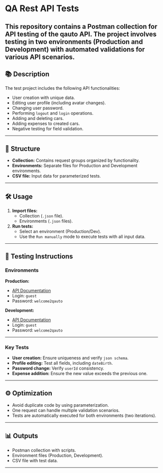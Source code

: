 # QA Rest API Tests
This repository contains a Postman collection for API testing of the qauto API. The project involves testing in two environments (Production and Development) with automated validations for various API scenarios.
---

## 📚 Description

The test project includes the following API functionalities:
- User creation with unique data.
- Editing user profile (including avatar changes).
- Changing user password.
- Performing `logout` and `login` operations.
- Adding and deleting cars.
- Adding expenses to created cars.
- Negative testing for field validation.

---

## 📁 Structure

- **Collection:** Contains request groups organized by functionality.
- **Environments:** Separate files for Production and Development environments.
- **CSV file:** Input data for parameterized tests.

---

## 🛠️ Usage

1. **Import files:**
   - Collection (`.json` file).
   - Environments (`.json` files).
2. **Run tests:**
   - Select an environment (Production/Dev).
   - Use the `Run manually` mode to execute tests with all input data.

---

## 📜 Testing Instructions

### Environments
**Production:**
- [API Documentation](https://qauto.forstudy.space/api-docs/#/)
- Login: `guest`
- Password: `welcome2qauto`

**Development:**
- [API Documentation](https://qauto2.forstudy.space/api-docs/#/)
- Login: `guest`
- Password: `welcome2qauto`

---

### Key Tests
- **User creation:** Ensure uniqueness and verify `json schema`.
- **Profile editing:** Test all fields, including `dateBirth`.
- **Password change:** Verify `userId` consistency.
- **Expense addition:** Ensure the new value exceeds the previous one.

---

## ⚙️ Optimization

- Avoid duplicate code by using parameterization.
- One request can handle multiple validation scenarios.
- Tests are automatically executed for both environments (two iterations).

---

## 📊 Outputs

- Postman collection with scripts.
- Environment files (Production, Development).
- CSV file with test data.

---
